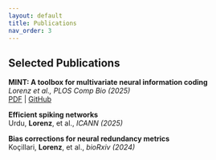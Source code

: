```yaml
---
layout: default
title: Publications
nav_order: 3
---
```


## Selected Publications

**MINT: A toolbox for multivariate neural information coding**  
*Lorenz et al., PLOS Comp Bio (2025)*  
[PDF](#) | [GitHub](https://github.com/gamalorenz)

**Efficient spiking networks**  
Urdu, **Lorenz**, et al., *ICANN (2025)*

**Bias corrections for neural redundancy metrics**  
Koçillari, **Lorenz**, et al., *bioRxiv (2024)*
